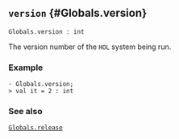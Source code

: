 ## `version` {#Globals.version}


```
Globals.version : int
```



The version number of the `HOL` system being run.

### Example

    
    - Globals.version;
    > val it = 2 : int
    

### See also

[`Globals.release`](#Globals.release)

